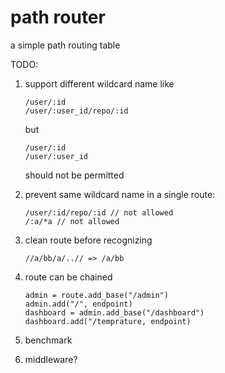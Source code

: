 # path router

a simple path routing table

TODO:

1. support different wildcard name like

    ```
    /user/:id
    /user/:user_id/repo/:id
    ```

    but

    ```
    /user/:id
    /user/:user_id
    ```

    should not be permitted

2. prevent same wildcard name in a single route:

    ```
    /user/:id/repo/:id // not allowed
    /:a/*a // not allowed
    ```

3. clean route before recognizing

    ```
    //a/bb/a/..// => /a/bb
    ```

4. route can be chained

    ```
    admin = route.add_base("/admin")
    admin.add("/", endpoint)
    dashboard = admin.add_base("/dashboard")
    dashboard.add("/temprature, endpoint)
    ```

5. benchmark

6. middleware?

